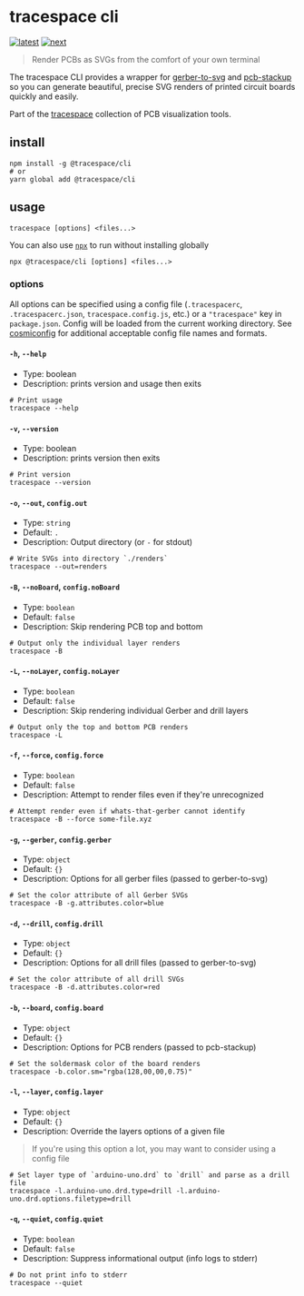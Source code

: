 # tracespace cli

[![latest][@tracespace/cli-latest-badge]][npm]
[![next][@tracespace/cli-next-badge]][npm-next]

> Render PCBs as SVGs from the comfort of your own terminal

The tracespace CLI provides a wrapper for [gerber-to-svg][] and [pcb-stackup][] so you can generate beautiful, precise SVG renders of printed circuit boards quickly and easily.

Part of the [tracespace][] collection of PCB visualization tools.

[gerber-to-svg]: ../gerber-to-svg
[pcb-stackup]: ../pcb-stackup
[tracespace]: https://github.com/tracespace/tracespace
[npm]: https://www.npmjs.com/package/@tracespace/cli
[npm-next]: https://www.npmjs.com/package/@tracespace/cli/v/next
[@tracespace/cli-latest-badge]: https://flat.badgen.net/npm/v/@tracespace/cli
[@tracespace/cli-next-badge]: https://flat.badgen.net/npm/v/@tracespace/cli/next

## install

```shell
npm install -g @tracespace/cli
# or
yarn global add @tracespace/cli
```

## usage

```shell
tracespace [options] <files...>
```

You can also use [`npx`][npx] to run without installing globally

```shell
npx @tracespace/cli [options] <files...>
```

[npx]: https://github.com/zkat/npx

### options

All options can be specified using a config file (`.tracespacerc`, `.tracespacerc.json`, `tracespace.config.js`, etc.) or a `"tracespace"` key in `package.json`. Config will be loaded from the current working directory. See [cosmiconfig][] for additional acceptable config file names and formats.

[cosmiconfig]: https://github.com/davidtheclark/cosmiconfig

#### `-h`, `--help`

* Type: boolean
* Description: prints version and usage then exits

```shell
# Print usage
tracespace --help
```

#### `-v`, `--version`

* Type: boolean
* Description: prints version then exits

```shell
# Print version
tracespace --version
```

<!-- insert:docs:options -->

#### `-o`, `--out`, `config.out`

* Type: `string`
* Default: `.`
* Description: Output directory (or `-` for stdout)

```shell
# Write SVGs into directory `./renders`
tracespace --out=renders
```

#### `-B`, `--noBoard`, `config.noBoard`

* Type: `boolean`
* Default: `false`
* Description: Skip rendering PCB top and bottom

```shell
# Output only the individual layer renders
tracespace -B
```

#### `-L`, `--noLayer`, `config.noLayer`

* Type: `boolean`
* Default: `false`
* Description: Skip rendering individual Gerber and drill layers

```shell
# Output only the top and bottom PCB renders
tracespace -L
```

#### `-f`, `--force`, `config.force`

* Type: `boolean`
* Default: `false`
* Description: Attempt to render files even if they're unrecognized

```shell
# Attempt render even if whats-that-gerber cannot identify
tracespace -B --force some-file.xyz
```

#### `-g`, `--gerber`, `config.gerber`

* Type: `object`
* Default: `{}`
* Description: Options for all gerber files (passed to gerber-to-svg)

```shell
# Set the color attribute of all Gerber SVGs
tracespace -B -g.attributes.color=blue
```

#### `-d`, `--drill`, `config.drill`

* Type: `object`
* Default: `{}`
* Description: Options for all drill files (passed to gerber-to-svg)

```shell
# Set the color attribute of all drill SVGs
tracespace -B -d.attributes.color=red
```

#### `-b`, `--board`, `config.board`

* Type: `object`
* Default: `{}`
* Description: Options for PCB renders (passed to pcb-stackup)

```shell
# Set the soldermask color of the board renders
tracespace -b.color.sm="rgba(128,00,00,0.75)"
```

#### `-l`, `--layer`, `config.layer`

* Type: `object`
* Default: `{}`
* Description: Override the layers options of a given file

> If you're using this option a lot, you may want to consider using a config file

```shell
# Set layer type of `arduino-uno.drd` to `drill` and parse as a drill file
tracespace -l.arduino-uno.drd.type=drill -l.arduino-uno.drd.options.filetype=drill
```

#### `-q`, `--quiet`, `config.quiet`

* Type: `boolean`
* Default: `false`
* Description: Suppress informational output (info logs to stderr)

```shell
# Do not print info to stderr
tracespace --quiet
```
<!-- endinsert:docs:options -->

